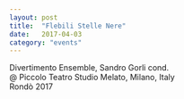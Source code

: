```yaml
---
layout: post
title:  "Flebili Stelle Nere"
date:   2017-04-03
category: "events"
---
```


Divertimento Ensemble, Sandro Gorli cond.<br>
@ Piccolo Teatro Studio Melato, Milano, Italy<br>
Rondò 2017<br>
